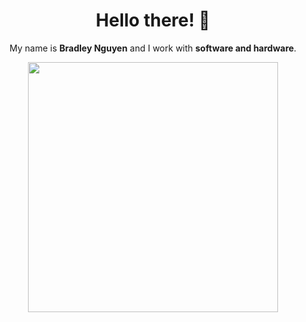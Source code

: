 <div align="center">

# Hello there! 👋

My name is **Bradley Nguyen** and I work with **software and hardware**.

<!--
**BradleyNgu/BradleyNgu** is a ✨ _special_ ✨ repository because its `README.md` (this file) appears on your GitHub profile.

Here are some ideas to get you started:

- 🔭 I’m currently working on ...
- 🌱 I’m currently learning ...
- 👯 I’m looking to collaborate on ...
- 🤔 I’m looking for help with ...
- 💬 Ask me about ...
- 📫 How to reach me: ...
- 😄 Pronouns: ...
- ⚡ Fun fact: ...
-->

<img width=400 src="https://github-readme-stats.vercel.app/api?username=BradleyNgu&theme=tokyonight&show_icons=true&hide_border=true&count_private=true"/>

</div>
